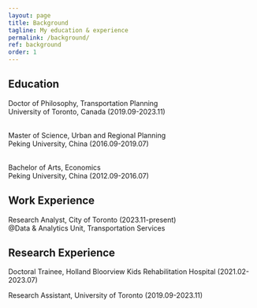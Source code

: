 ```yaml
---
layout: page
title: Background
tagline: My education & experience
permalink: /background/
ref: background
order: 1
---
```


## Education
Doctor of Philosophy, Transportation Planning<br>
University of Toronto, Canada (2019.09-2023.11)<br><br>

Master of Science, Urban and Regional Planning<br>
Peking University, China (2016.09-2019.07)<br><br>

Bachelor of Arts, Economics<br>
Peking University, China (2012.09-2016.07)<br>

## Work Experience
Research Analyst, City of Toronto (2023.11-present)<br>
@Data & Analytics Unit, Transportation Services<br>

## Research Experience
Doctoral Trainee, Holland Bloorview Kids Rehabilitation Hospital (2021.02-2023.07)<br>

Research Assistant, University of Toronto (2019.09-2023.11)<br>


